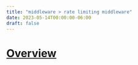 ```yaml
---
title: "middleware > rate limiting middleware"
date: 2023-05-14T00:00:00-06:00
draft: false
---
```


# [Overview](https://learn.microsoft.com/en-us/aspnet/core/performance/rate-limit?view=aspnetcore-7.0)